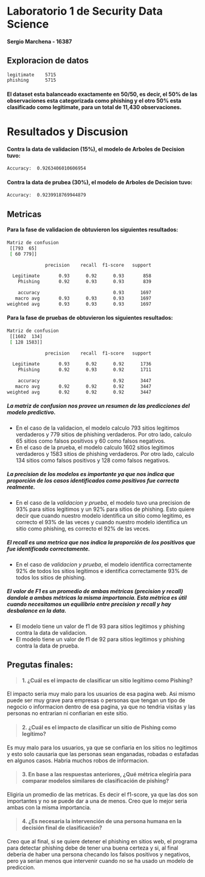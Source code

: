 # Laboratorio 1 de Security Data Science
#### Sergio Marchena - 16387

## Exploracion de datos
```bash
legitimate    5715
phishing      5715
```
#### El dataset esta balanceado exactamente en 50/50, es decir, el 50% de las observaciones esta categorizada como phishing y el otro 50% esta clasificado como legitimate, para un total de 11,430 observaciones.

# Resultados y Discusion

#### Contra la data de validacion (15%), el modelo de Arboles de Decision tuvo:

```bash
Accuracy:  0.9263406010606954
```
#### Contra la data de prubea (30%), el modelo de Arboles de Decision tuvo:

```bash
Accuracy:  0.9239918769944879
```
## Metricas

#### Para la fase de validacion de obtuvieron los siguientes resultados:
```bash
Matriz de confusion 
 [[793  65]
 [ 60 779]]
```
```bash
              precision    recall  f1-score   support

  Legitimate       0.93      0.92      0.93       858
    Phishing       0.92      0.93      0.93       839

    accuracy                           0.93      1697
   macro avg       0.93      0.93      0.93      1697
weighted avg       0.93      0.93      0.93      1697
```

#### Para la fase de pruebas de obtuvieron los siguientes resultados:
```bash
Matriz de confusion 
 [[1602  134]
 [ 128 1583]]
```
```bash
              precision    recall  f1-score   support

  Legitimate       0.93      0.92      0.92      1736
    Phishing       0.92      0.93      0.92      1711

    accuracy                           0.92      3447
   macro avg       0.92      0.92      0.92      3447
weighted avg       0.92      0.92      0.92      3447
```
##### La matriz de confusion nos provee un resumen de las predicciones del modelo predictivo. 
  - En el caso de la validacion, el modelo calculo 793 sitios legitimos verdaderos y 779 sitios de phishing verdaderos. Por otro lado, calculo 65 sitios como falsos positivos y 60 como falsos negativos.
  - En el caso de la prueba, el modelo calculo 1602 sitios legitimos verdaderos y 1583 sitios de phishing verdaderos. Por otro lado, calculo 134 sitios como falsos positivos y 128 como falsos negativos.

##### La precision de los modelos es importante ya que nos indica que proporción de los casos identificados como positivos fue correcta realmente. 
  - En el caso de la *validacion y prueba*, el modelo tuvo una precision de 93% para sitios legitimos y un 92% para sitios de phishing. Esto quiere decir que cuando nuestro modelo identifica un sitio como legitimo, es correcto el 93% de las veces y cuando nuestro modelo identifica un sitio como phishing, es correcto el 92% de las veces.

##### El recall es una metrica que nos indica la proporción de los positivos que fue identificada correctamente. 
  - En el caso de *validacion y prueba*, el modelo identifica correctamente 92% de todos los sitios legítimos e identifica correctamente 93% de todos los sitios de phishing.

##### El valor de F1 es un promedio de ambas métricas (precision y recall) dandole a ambas métricas la misma importancia. Esta métrica es útil cuando necesitamos un equilibrio entre precision y recall y hay desbalance en la data.
  - El modelo tiene un valor de f1 de 93 para sitios legitimos y phishing contra la data de validacion.
  - El modelo tiene un valor de f1 de 92 para sitios legitimos y phishing contra la data de prueba.

## Pregutas finales:

> #### 1. ¿Cuál es el impacto de clasificar un sitio legítimo como Pishing?

El impacto seria muy malo para los usuarios de esa pagina web. Asi mismo puede ser muy grave para empresas o personas que tengan un tipo de negocio o informacion dentro de esa pagina, ya que no tendria visitas y las personas no entrarian ni confiarian en este sitio.

> #### 2. ¿Cuál es el impacto de clasificar un sitio de Pishing como legítimo?

Es muy malo para los usuarios, ya que se confiaria en los sitios no legitimos y esto solo causaria que las personas sean enganadas, robadas o estafadas en algunos casos. Habria muchos robos de informacion.

> #### 3. En base a las respuestas anteriores, ¿Qué métrica elegiría para comparar modelos similares de clasificación de pishing?

Eligiria un promedio de las metricas. Es decir el f1-score, ya que las dos son importantes y no se puede dar a una de menos. Creo que lo mejor seria ambas con la misma importancia.

> #### 4. ¿Es necesaria la intervención de una persona humana en la decisión final de clasificación?

Creo que al final, si se quiere detener el phishing en sitios web, el programa para detectar phishing debe de tener una buena certeza y si, al final deberia de haber una persona checando los falsos positivos y negativos, pero ya serian menos que intervenir cuando no se ha usado un modelo de prediccion. 
